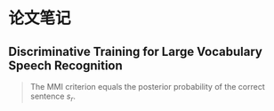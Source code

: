 # 论文笔记

## Discriminative Training for Large Vocabulary Speech Recognition

> The MMI criterion equals the posterior probability of the correct sentence $s_r$.

